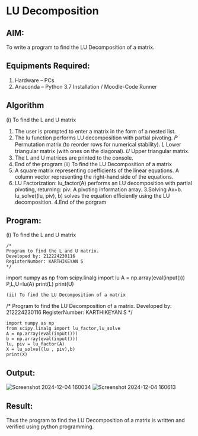 # LU Decomposition 

## AIM:
To write a program to find the LU Decomposition of a matrix.

## Equipments Required:
1. Hardware – PCs
2. Anaconda – Python 3.7 Installation / Moodle-Code Runner

## Algorithm
(i) To find the L and U matrix
1. The user is prompted to enter a matrix in the form of a nested list. 
2. The lu function performs LU decomposition with partial pivoting.
𝑃 Permutation matrix (to reorder rows for numerical stability).
𝐿 Lower triangular matrix (with ones on the diagonal).
𝑈 Upper triangular matrix.
3. The L and U matrices are printed to the console.
4. End of the program
(ii) To find the LU Decomposition of a matrix
1.  A square matrix representing coefficients of the linear equations. A column vector representing the right-hand side of the equations.
2.  LU Factorization: lu_factor(A) performs an LU decomposition with partial pivoting, returning:
    piv: A pivoting information array.
3.Solving Ax=b. lu_solve((lu, piv), b) solves the equation efficiently using the LU decomposition.
4.End of the porgram
## Program:
(i) To find the L and U matrix
```
/*
Program to find the L and U matrix.
Developed by: 212224230116
RegisterNumber: KARTHIKEYAN S
*/
```
import numpy as np
from scipy.linalg import lu
A = np.array(eval(input()))
P,L,U=lu(A)
print(L)
print(U)
```
(ii) To find the LU Decomposition of a matrix
```
/*
Program to find the LU Decomposition of a matrix.
Developed by: 212224230116
RegisterNumber: KARTHIKEYAN S
*/
```
import numpy as np
from scipy.linalg import lu_factor,lu_solve
A = np.array(eval(input()))
b = np.array(eval(input()))
lu, piv = lu_factor(A)
X = lu_solve((lu , piv),b)
print(X)
``` 

## Output:
![Screenshot 2024-12-04 160034](https://github.com/user-attachments/assets/5714ed88-867e-4140-ad55-e7d0e7e4f93a)
![Screenshot 2024-12-04 160613](https://github.com/user-attachments/assets/9eac93d3-d86c-4e4d-90ce-bd9bbca844fc)

## Result:
Thus the program to find the LU Decomposition of a matrix is written and verified using python programming.

